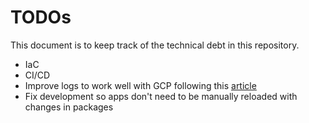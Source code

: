 # TODOs

This document is to keep track of the technical debt in this repository.

- IaC
- CI/CD
- Improve logs to work well with GCP following this [article](https://cloud.google.com/trace/docs/setup/nodejs-ot)
- Fix development so apps don't need to be manually reloaded with changes in packages
